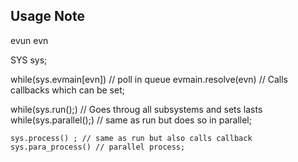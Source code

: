 ## Usage Note
evun evn

SYS sys;


while(sys.evmain[evn]) // poll in queue
    evmain.resolve(evn) // Calls callbacks which can be set;

while(sys.run();) // Goes throug all subsystems and sets lasts
while(sys.parallel();) // same as run but does so in parallel;

    sys.process() ; // same as run but also calls callback 
    sys.para_process() // parallel process;
    